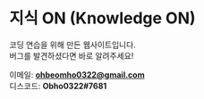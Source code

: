 # 지식 ON (Knowledge ON)

코딩 연습을 위해 만든 웹사이트입니다.  
버그를 발견하셨다면 바로 알려주세요!

이메일: **ohbeomho0322@gmail.com**  
디스코드: **Obho0322#7681**
